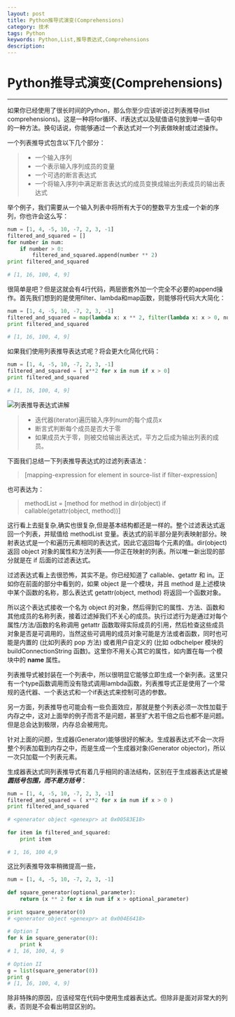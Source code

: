 ```yaml
---
layout: post
title: Python推导式演变(Comprehensions)
category: 技术
tags: Python
keywords: Python,List,推导表达式,Comprehensions
description: 
---
```


# Python推导式演变(Comprehensions)

----------

如果你已经使用了很长时间的Python，那么你至少应该听说过列表推导(list comprehensions)。这是一种将for循环、if表达式以及赋值语句放到单一语句中的一种方法。换句话说，你能够通过一个表达式对一个列表做映射或过滤操作。

一个列表推导式包含以下几个部分：
> * 一个输入序列
> * 一个表示输入序列成员的变量
> * 一个可选的断言表达式
> * 一个将输入序列中满足断言表达式的成员变换成输出列表成员的输出表达式

举个例子，我们需要从一个输入列表中将所有大于0的整数平方生成一个新的序列，你也许会这么写：

```python
num = [1, 4, -5, 10, -7, 2, 3, -1]
filtered_and_squared = []
for number in num:
    if number > 0:
        filtered_and_squared.append(number ** 2)
print filtered_and_squared
 
# [1, 16, 100, 4, 9]
```

很简单是吧？但是这就会有4行代码，两层嵌套外加一个完全不必要的append操作。首先我们想到的是使用filter、lambda和map函数，则能够将代码大大简化：

```python
num = [1, 4, -5, 10, -7, 2, 3, -1]
filtered_and_squared = map(lambda x: x ** 2, filter(lambda x: x > 0, num))
print filtered_and_squared
 
# [1, 16, 100, 4, 9]
```

如果我们使用列表推导表达式呢？将会更大化简化代码：

```python
num = [1, 4, -5, 10, -7, 2, 3, -1]
filtered_and_squared = [ x**2 for x in num if x > 0]
print filtered_and_squared
 
# [1, 16, 100, 4, 9]
```

![列表推导表达式讲解][1]
> * 迭代器(iterator)遍历输入序列num的每个成员x
> * 断言式判断每个成员是否大于零
> * 如果成员大于零，则被交给输出表达式，平方之后成为输出列表的成员。


下面我们总结一下列表推导表达式的过滤列表语法：
> [mapping-expression for element in source-list if filter-expression]

也可表达为：

> methodList = [method for method in dir(object) if callable(getattr(object, method))]

这行看上去挺复杂,确实也很复杂,但是基本结构都还是一样的。整个过滤表达式返回一个列表，并赋值给 methodList 变量。表达式的前半部分是列表映射部分。映射表达式是一个和遍历元素相同的表达式，因此它返回每个元素的值。dir(object) 返回 object 对象的属性和方法列表――你正在映射的列表。所以唯一新出现的部分就是在 if 后面的过滤表达式。

过滤表达式看上去很恐怖，其实不是。你已经知道了 callable、getattr 和 in。正如你在前面的部分中看到的，如果 object 是一个模块，并且 method 是上述模块中某个函数的名称，那么表达式 getattr(object, method) 将返回一个函数对象。

所以这个表达式接收一个名为 object 的对象，然后得到它的属性、方法、函数和其他成员的名称列表，接着过滤掉我们不关心的成员。执行过滤行为是通过对每个属性/方法/函数的名称调用 getattr 函数取得实际成员的引用，然后检查这些成员对象是否是可调用的，当然这些可调用的成员对象可能是方法或者函数，同时也可能是内置的 (比如列表的 pop 方法) 或者用户自定义的 (比如 odbchelper 模块的 buildConnectionString 函数)。这里你不用关心其它的属性，如内置在每一个模块中的 __name__ 属性。

列表推导式被封装在一个列表中，所以很明显它能够立即生成一个新列表。这里只有一个type函数调用而没有隐式调用lambda函数，列表推导式正是使用了一个常规的迭代器、一个表达式和一个if表达式来控制可选的参数。

另一方面，列表推导也可能会有一些负面效应，那就是整个列表必须一次性加载于内存之中，这对上面举的例子而言不是问题，甚至扩大若干倍之后也都不是问题。但是总会达到极限，内存总会被用完。

针对上面的问题，生成器(Generator)能够很好的解决。生成器表达式不会一次将整个列表加载到内存之中，而是生成一个生成器对象(Generator objector)，所以一次只加载一个列表元素。

生成器表达式同列表推导式有着几乎相同的语法结构，区别在于生成器表达式是被 ***圆括号包围，而不是方括号***：

```python
num = [1, 4, -5, 10, -7, 2, 3, -1]
filtered_and_squared = ( x**2 for x in num if x > 0 )
print filtered_and_squared
 
# <generator object <genexpr> at 0x00583E18>
 
for item in filtered_and_squared:
    print item
 
# 1, 16, 100 4,9
```

这比列表推导效率稍微提高一些，

```python
num = [1, 4, -5, 10, -7, 2, 3, -1]
 
def square_generator(optional_parameter):
    return (x ** 2 for x in num if x > optional_parameter)
 
print square_generator(0)
# <generator object <genexpr> at 0x004E6418>
 
# Option I
for k in square_generator(0):
    print k
# 1, 16, 100, 4, 9
 
# Option II
g = list(square_generator(0))
print g
# [1, 16, 100, 4, 9]
```

除非特殊的原因，应该经常在代码中使用生成器表达式。但除非是面对非常大的列表，否则是不会看出明显区别的。



  [1]: http://jbcdn2.b0.upaiyun.com/2014/02/8db6c2a8d716d7788d0e526c921cc504.jpg